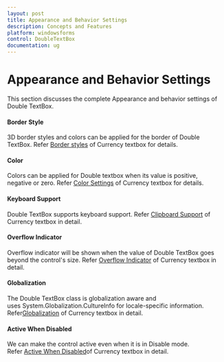 ```yaml
---
layout: post
title: Appearance and Behavior Settings
description: Concepts and Features
platform: windowsforms
control: DoubleTextBox
documentation: ug
---
```

# Appearance and Behavior Settings

This section discusses the complete Appearance and behavior settings of Double TextBox.

#### Border Style

3D border styles and colors can be applied for the border of Double TextBox. Refer [Border styles](http://help.syncfusion.com/ug/windows%20forms/tools/default.htm) of Currency textbox for details.

#### Color

Colors can be applied for Double textbox when its value is positive, negative or zero. Refer [Color Settings](http://help.syncfusion.com/ug/windows%20forms/tools/default.htm) of Currency textbox for details.

#### Keyboard Support

Double TextBox supports keyboard support. Refer [Clipboard Support](http://help.syncfusion.com/ug_82/WindowsFormsUI_Tools/ClipboardSupport.html) of Currency textbox in detail.

#### Overflow Indicator

Overflow indicator will be shown when the value of Double TextBox goes beyond the control's size. Refer [Overflow Indicator](http://help.syncfusion.com/ug/windows%20forms/tools/default.htm) of Currency textbox in detail.

#### Globalization

The Double TextBox class is globalization aware and uses System.Globalization.CultureInfo for locale-specific information. Refer[Globalization](http://help.syncfusion.com/ug/windows%20forms/tools/default.htm) of Currency textbox in detail.

#### Active When Disabled

We can make the control active even when it is in Disable mode. Refer [Active When Disabled](http://help.syncfusion.com/ug_82/WindowsFormsUI_Tools/ActiveWhenDisabled.html)of Currency textbox in detail.
